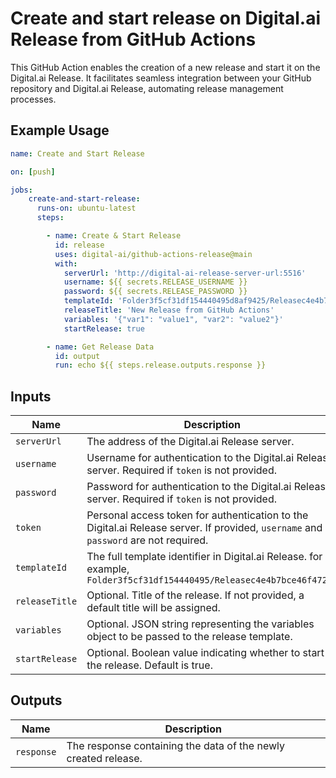 # Create and start release on Digital.ai Release from GitHub Actions

This GitHub Action enables the creation of a new release and start it on the Digital.ai Release. It facilitates seamless integration between your GitHub repository and Digital.ai Release, automating release management processes.

## Example Usage

```yaml
name: Create and Start Release

on: [push]

jobs:
    create-and-start-release:
      runs-on: ubuntu-latest
      steps:

        - name: Create & Start Release
          id: release
          uses: digital-ai/github-actions-release@main
          with:
            serverUrl: 'http://digital-ai-release-server-url:5516'
            username: ${{ secrets.RELEASE_USERNAME }}
            password: ${{ secrets.RELEASE_PASSWORD }}
            templateId: 'Folder3f5cf31df154440495d8af9425/Releasec4e4b7bce46f4720a43ead5da856'
            releaseTitle: 'New Release from GitHub Actions'
            variables: '{"var1": "value1", "var2": "value2"}'
            startRelease: true

        - name: Get Release Data
          id: output
          run: echo ${{ steps.release.outputs.response }}
 ```

## Inputs

| Name         | Description                                                                                                                         | Required | Default                          |
|--------------|-------------------------------------------------------------------------------------------------------------------------------------|----------|----------------------------------|
| `serverUrl`  | The address of the Digital.ai Release server.                                                                                       | Yes      | -                                |
| `username`   | Username for authentication to the Digital.ai Release server. Required if `token` is not provided.                                  | Yes*     | -                                |
| `password`   | Password for authentication to the Digital.ai Release server. Required if `token` is not provided.                                  | Yes*     | -                                |
| `token`      | Personal access token for authentication to the Digital.ai Release server. If provided, `username` and `password` are not required. | Yes*     | -                                |
| `templateId` | The full template identifier in Digital.ai Release. for example, `Folder3f5cf31df154440495/Releasec4e4b7bce46f4720a`                | Yes      | -                                |
| `releaseTitle`| Optional. Title of the release. If not provided, a default title will be assigned.                                                 | No       | GITHUB_TAG /<br/>GITHUB_HEAD_REF |
| `variables`  | Optional. JSON string representing the variables object to be passed to the release template.                                       | No       | -                                |
| `startRelease` | Optional. Boolean value indicating whether to start the release. Default is true.                                                 | No       | true                             |

## Outputs

| Name         | Description                                                                               |
|--------------|-------------------------------------------------------------------------------------------|
| `response`   | The response containing the data of the newly created release.                            |
